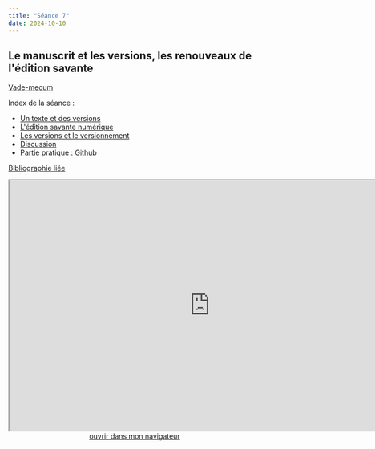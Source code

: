 ```yaml
--- 
title: "Séance 7"
date: 2024-10-10
---
```


## Le manuscrit et les versions, les renouveaux de l'édition savante 

[Vade-mecum](https://mmellet.github.io/ELD718/doc/7.pdf)

Index de la séance : 

- [Un texte et des versions](https://mmellet.github.io/ELD718/slides/Seance-7.html#/1)
- [L'édition savante numérique](https://mmellet.github.io/ELD718/slides/Seance-7.html#/2)
- [Les versions et le versionnement](https://mmellet.github.io/ELD718/slides/Seance-7.html#/3)
- [Discussion](https://mmellet.github.io/ELD718/slides/Seance-7.html#/4)
- [Partie pratique : Github](https://mmellet.github.io/ELD718/slides/Seance-7.html#/5)

[Bibliographie liée](https://www.zotero.org/groups/5435201/eld-/collections/GJY3YM7H)

<iframe src="https://mmellet.github.io/ELD718/slides/Seance-7.html" title="description"  height="500" width="800" allowfullscreen="allowfullscreen"></iframe>

<div style="text-align:center">
<a href="https://mmellet.github.io/ELD718/slides/Seance-7.html" target="_blank">ouvrir dans mon navigateur</a>
</div>

